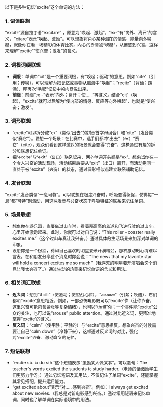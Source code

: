 以下是多种记忆“excite”这个单词的方法：

### 1. 词源联想
“excite”源自拉丁语“excitare” ，原意为“唤起、激起”，“ex-”有“向外、离开”的含义，“citare”表示“唤起、激励”。可以想象将内心某种潜在的情感、能量向外唤起，就像你在看一场精彩的体育比赛，内心的热情被“唤起”，从而感到兴奋，这样来理解“excite”“使兴奋；激发”的含义。

### 2. 词根词缀联想
 - **词根**：单词中“cit”是一个重要词根，有“唤起；驱动”的意思。例如“cite”（引用；传唤），可以理解为把记忆或事物从脑海中“唤起”；“recite”（背诵；朗诵），即再次“唤起”记忆中的内容说出来。
 - **前缀**：前缀“ex -”表示“向外；离开；使……”等含义。结合“cit”（唤起），“excite”就可以理解为“使内部的情感、反应等向外唤起”，也就是“使兴奋；激发”。

### 3. 词形联想
 - “excite”可以拆分成“ex”（类似“出去”的拼音首字母组合）和“cite”（发音类似“赛它”）。联想一个场景：在比赛中，选手们都冲“出去”（ex）“赛它”（cite），观众们看到这样激烈的场景就会变得“兴奋”，这样通过有趣的拆分和联想记住单词。
 - 把“excite”与“exit”（出口）联系起来，两个单词开头都是“ex”。想象当你在一个令人兴奋的活动现场，活动结束后要从“exit”（出口）离开，而活动期间一直处于被“excite”（兴奋）的状态，通过词形相似点建立联系辅助记忆。

### 4. 发音联想
“excite”发音类似“一息可特”。可以联想在极度兴奋时，呼吸变得急促，仿佛每“一息”都“可特”别激动，用这种发音与兴奋状态下呼吸特征的联系来记住单词。

### 5. 场景联想
 - 想象你在游乐园，当要坐过山车时，看着那高高的轨道和飞速行驶的过山车，心里开始激动起来。此时，你就可以对自己说：“This roller - coaster really excites me.”（这个过山车真让我兴奋。）通过具体的生活场景来加深对单词的印象。
 - 设想你是一个粉丝，得知自己喜欢的明星要来开演唱会，那种激动的心情难以言表。在和朋友分享这个消息时你会说：“The news that my favorite star will hold a concert excites me so much.”（我喜欢的明星要开演唱会这个消息让我太兴奋了。）通过生动的场景来记忆单词的含义和用法。

### 6. 相关词汇联想
 - **近义词**：想到“thrill”（使激动；使胆战心惊），“arouse”（引起；唤醒），它们都和“excite”意思相近。例如，一部恐怖电影既可以“excite”你（让你兴奋，这里兴奋可能包含紧张等复杂情绪），也可以“thrill”你；一个事件能“excite”公众的关注，也可以说“arouse” public attention。通过对比近义词，更精准地掌握“excite”的含义。
 - **反义词**：“calm”（使平静；平静的）与“excite”意思相反。想象兴奋的时候需要让自己“calm down”（冷静下来），这样通过反义词的对比，强化对“excite”兴奋、激动含义的记忆。

### 7. 短语联想
 - “excite sb. to do sth.”这个短语表示“激励某人做某事”。可以造句：The teacher's words excited the students to study harder.（老师的话激励学生们更努力学习。）通过记忆短语及其用法，不仅记住了单词“excite”，还能掌握其常见搭配，提升运用能力。
 - “get excited about”表示“对……感到兴奋”。例如：I always get excited about new movies.（我总是对新电影感到兴奋。）通过常用短语来记忆单词，同时也了解单词在实际语境中的用法。 